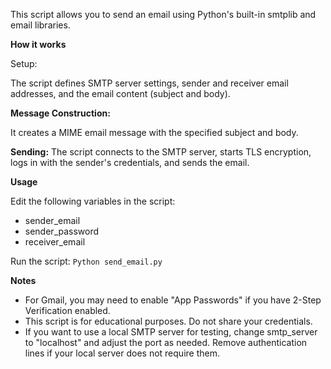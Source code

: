This script allows you to send an email using Python's built-in smtplib and email libraries.

**How it works**

Setup:

The script defines SMTP server settings, sender and receiver email addresses, and the email content (subject and body).

**Message Construction:**

It creates a MIME email message with the specified subject and body.

**Sending:**
The script connects to the SMTP server, starts TLS encryption, logs in with the sender's credentials, and sends the email.

**Usage**

Edit the following variables in the script:

- sender_email
- sender_password
- receiver_email
  
Run the script:
  `Python send_email.py`

**Notes**
- For Gmail, you may need to enable "App Passwords" if you have 2-Step Verification enabled.
- This script is for educational purposes. Do not share your credentials.
- If you want to use a local SMTP server for testing, change smtp_server to "localhost" and adjust the port as needed. Remove authentication lines if your local server does not require them.
